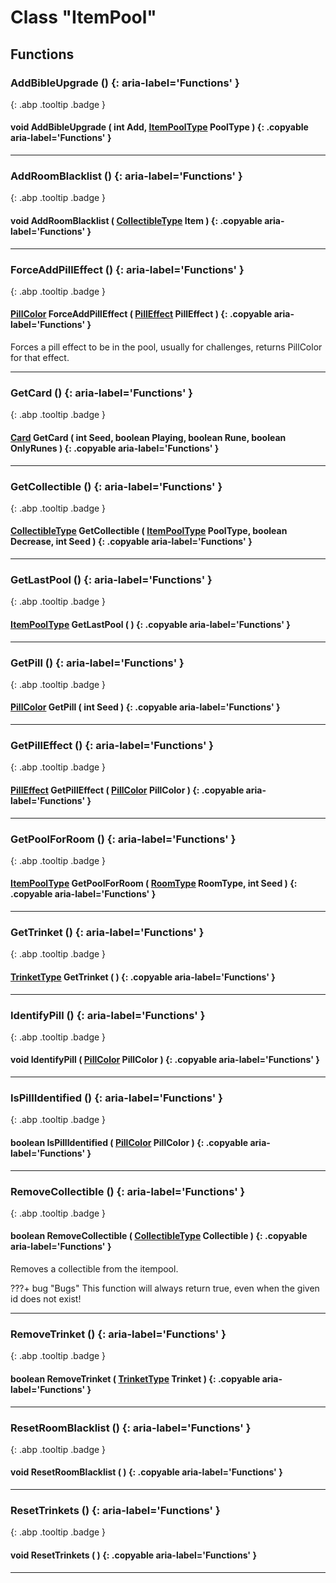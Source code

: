 # Class "ItemPool"
## Functions
### AddBibleUpgrade () {: aria-label='Functions' }
[ ](#){: .abp .tooltip .badge }
#### void AddBibleUpgrade ( int Add, [ItemPoolType](../enums/ItemPoolType) PoolType ) {: .copyable aria-label='Functions' }

___ 
### AddRoomBlacklist () {: aria-label='Functions' }
[ ](#){: .abp .tooltip .badge }
#### void AddRoomBlacklist ( [CollectibleType](../enums/CollectibleType) Item ) {: .copyable aria-label='Functions' }

___ 
### ForceAddPillEffect () {: aria-label='Functions' }
[ ](#){: .abp .tooltip .badge }
#### [PillColor](../enums/PillColor) ForceAddPillEffect ( [PillEffect](../ItemConfig_PillEffect) PillEffect ) {: .copyable aria-label='Functions' }
Forces a pill effect to be in the pool, usually for challenges, returns PillColor for that effect. 
___ 
### GetCard () {: aria-label='Functions' }
[ ](#){: .abp .tooltip .badge }
#### [Card](../ItemConfig_Card) GetCard ( int Seed, boolean Playing, boolean Rune, boolean OnlyRunes ) {: .copyable aria-label='Functions' }

___ 
### GetCollectible () {: aria-label='Functions' }
[ ](#){: .abp .tooltip .badge }
#### [CollectibleType](../enums/CollectibleType) GetCollectible ( [ItemPoolType](../enums/ItemPoolType) PoolType, boolean Decrease, int Seed ) {: .copyable aria-label='Functions' }

___ 
### GetLastPool () {: aria-label='Functions' }
[ ](#){: .abp .tooltip .badge }
#### [ItemPoolType](../enums/ItemPoolType) GetLastPool ( ) {: .copyable aria-label='Functions' }

___ 
### GetPill () {: aria-label='Functions' }
[ ](#){: .abp .tooltip .badge }
#### [PillColor](../enums/PillColor) GetPill ( int Seed ) {: .copyable aria-label='Functions' }

___ 
### GetPillEffect () {: aria-label='Functions' }
[ ](#){: .abp .tooltip .badge }
#### [PillEffect](../ItemConfig_PillEffect) GetPillEffect ( [PillColor](../enums/PillColor) PillColor ) {: .copyable aria-label='Functions' }

___ 
### GetPoolForRoom () {: aria-label='Functions' }
[ ](#){: .abp .tooltip .badge }
#### [ItemPoolType](../enums/ItemPoolType) GetPoolForRoom ( [RoomType](../enums/RoomType) RoomType, int Seed ) {: .copyable aria-label='Functions' }

___ 
### GetTrinket () {: aria-label='Functions' }
[ ](#){: .abp .tooltip .badge }
#### [TrinketType](../enums/TrinketType) GetTrinket ( ) {: .copyable aria-label='Functions' }

___ 
### IdentifyPill () {: aria-label='Functions' }
[ ](#){: .abp .tooltip .badge }
#### void IdentifyPill ( [PillColor](../enums/PillColor) PillColor ) {: .copyable aria-label='Functions' }

___ 
### IsPillIdentified () {: aria-label='Functions' }
[ ](#){: .abp .tooltip .badge }
#### boolean IsPillIdentified ( [PillColor](../enums/PillColor) PillColor ) {: .copyable aria-label='Functions' }

___ 
### RemoveCollectible () {: aria-label='Functions' }
[ ](#){: .abp .tooltip .badge }
#### boolean RemoveCollectible ( [CollectibleType](../enums/CollectibleType) Collectible ) {: .copyable aria-label='Functions' }
Removes a collectible from the itempool.

???+ bug "Bugs"
    This function will always return true, even when the given id does not exist!
___ 
### RemoveTrinket () {: aria-label='Functions' }
[ ](#){: .abp .tooltip .badge }
#### boolean RemoveTrinket ( [TrinketType](../enums/TrinketType) Trinket ) {: .copyable aria-label='Functions' }

___ 
### ResetRoomBlacklist () {: aria-label='Functions' }
[ ](#){: .abp .tooltip .badge }
#### void ResetRoomBlacklist ( ) {: .copyable aria-label='Functions' }

___ 
### ResetTrinkets () {: aria-label='Functions' }
[ ](#){: .abp .tooltip .badge }
#### void ResetTrinkets ( ) {: .copyable aria-label='Functions' }

___ 
